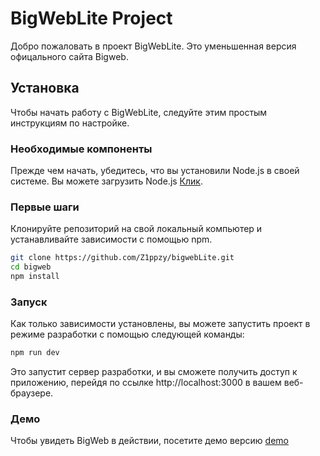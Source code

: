 # BigWebLite Project

Добро пожаловать в проект BigWebLite. Это уменьшенная версия офицального сайта Bigweb.

## Установка

Чтобы начать работу с BigWebLite, следуйте этим простым инструкциям по настройке.

### Необходимые компоненты 

Прежде чем начать, убедитесь, что вы установили Node.js в своей системе. Вы можете загрузить Node.js [Клик](https://nodejs.org/).

### Первые шаги

Клонируйте репозиторий на свой локальный компьютер и устанавливайте зависимости с помощью npm.

```bash
git clone https://github.com/Z1ppzy/bigwebLite.git
cd bigweb
npm install
```

### Запуск

Как только зависимости установлены, вы можете запустить проект в режиме разработки с помощью следующей команды:

```bash
npm run dev
```
Это запустит сервер разработки, и вы сможете получить доступ к приложению, перейдя по ссылке http://localhost:3000 в вашем веб-браузере.


### Демо
Чтобы увидеть BigWeb в действии, посетите демо версию [demo](https://bigwebLite.vercel.app)
